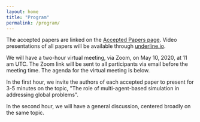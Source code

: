```yaml
---
layout: home
title: "Program"
permalink: /program/
---
```


The accepted papers are linked on the [Accepted Papers page](../accepted). Video presentations of all papers will be available through [underline.io](https://www.underline.io/conferences/19?trackId=19#lectureListContainer).

We will have a two-hour virtual meeting, via Zoom, on May 10, 2020, at 11 am UTC.
The Zoom link will be sent to all participants via email before the meeting time.
The agenda for the virtual meeting is below.

In the first hour, we invite the authors of each accepted paper to present for 3-5 minutes on the
topic, "The role of multi-agent-based simulation in addressing global problems".

In the second hour, we will have a general discussion, centered broadly on the same topic.




